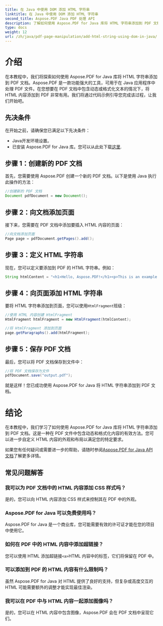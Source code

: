 ```yaml
---
title: 在 Java 中使用 DOM 添加 HTML 字符串
linktitle: 在 Java 中使用 DOM 添加 HTML 字符串
second_title: Aspose.PDF Java PDF 处理 API
description: 了解如何使用 Aspose.PDF for Java 库将 HTML 字符串添加到 PDF 文档。本分步指南将通过源代码示例向您展示该过程。
type: docs
weight: 12
url: /zh/java/pdf-page-manipulation/add-html-string-using-dom-in-java/
---
```


# 介绍
在本教程中，我们将探索如何使用 Aspose.PDF for Java 库将 HTML 字符串添加到 PDF 文档。Aspose.PDF 是一款功能强大的工具，可用于在 Java 应用程序中处理 PDF 文件。在您想要在 PDF 文档中包含动态或格式化文本的情况下，将 HTML 内容添加到 PDF 非常有用。我们将通过代码示例引导您完成该过程，让我们开始吧。

## 先决条件
在开始之前，请确保您已满足以下先决条件：
- Java开发环境设置。
- 已安装 Aspose.PDF for Java 库。您可以从此处下载[这里](https://releases.aspose.com/pdf/java/).

## 步骤 1：创建新的 PDF 文档
首先，您需要使用 Aspose.PDF 创建一个新的 PDF 文档。以下是使用 Java 执行此操作的方法：

```java
//创建新的 PDF 文档
Document pdfDocument = new Document();
```

## 步骤 2：向文档添加页面
接下来，您需要在 PDF 文档中添加要插入 HTML 内容的页面：

```java
//向文档添加页面
Page page = pdfDocument.getPages().add();
```

## 步骤 3：定义 HTML 字符串
现在，您可以定义要添加到 PDF 的 HTML 字符串。例如：

```java
String htmlContent = "<h1>Hello, Aspose.PDF!</h1><p>This is an example of adding HTML content to a PDF document.</p>";
```

## 步骤 4：向页面添加 HTML 字符串
要将 HTML 字符串添加到页面，您可以使用`HtmlFragment`班级：

```java
//使用 HTML 内容创建 HtmlFragment
HtmlFragment htmlFragment = new HtmlFragment(htmlContent);

//将 HtmlFragment 添加到页面
page.getParagraphs().add(htmlFragment);
```

## 步骤 5：保存 PDF 文档
最后，您可以将 PDF 文档保存到文件中：

```java
//将 PDF 文档保存为文件
pdfDocument.save("output.pdf");
```

就是这样！您已成功使用 Aspose.PDF for Java 将 HTML 字符串添加到 PDF 文档。

# 结论
在本教程中，我们学习了如何使用 Aspose.PDF for Java 库将 HTML 字符串添加到 PDF 文档。这是一种在 PDF 文件中包含动态和格式化内容的有效方法。您可以进一步自定义 HTML 内容的外观和布局以满足您的特定要求。

如果您有任何疑问或需要进一步的帮助，请随时参阅[Aspose.PDF for Java API 文档](https://reference.aspose.com/pdf/java/)了解更多详情。

## 常见问题解答

### 我可以为 PDF 文档中的 HTML 内容添加 CSS 样式吗？
   是的，您可以向 HTML 内容添加 CSS 样式来控制其在 PDF 中的外观。

### Aspose.PDF for Java 可以免费使用吗？
   Aspose.PDF for Java 是一个商业库，您可能需要有效的许可证才能在您的项目中使用它。

### 如何在 PDF 中的 HTML 内容中添加超链接？
   您可以使用 HTML 添加超链接`<a>`HTML 内容中的标签，它们将保留在 PDF 中。

### 可以添加到 PDF 的 HTML 内容有什么限制吗？
   虽然 Aspose.PDF for Java 对 HTML 提供了良好的支持，但复杂或高度交互的 HTML 可能需要额外的调整才能实现最佳渲染。

### 我可以在 PDF 中与 HTML 内容一起添加图像吗？
   是的，您可以在 HTML 内容中包含图像，Aspose.PDF 会在 PDF 文档中呈现它们。